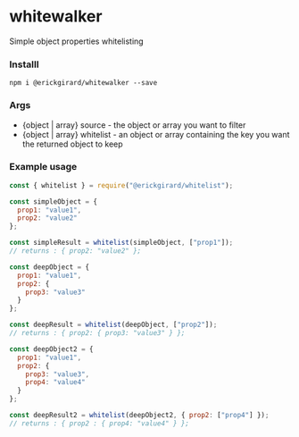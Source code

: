 # whitewalker

Simple object properties whitelisting

### Installl

`npm i @erickgirard/whitewalker --save`

### Args

* {object | array} source - the object or array you want to filter
* {object | array} whitelist - an object or array containing the key you want the returned object to keep

### Example usage

```javascript
const { whitelist } = require("@erickgirard/whitelist");

const simpleObject = {
  prop1: "value1",
  prop2: "value2"
};

const simpleResult = whitelist(simpleObject, ["prop1"]);
// returns : { prop2: "value2" };

const deepObject = {
  prop1: "value1",
  prop2: {
    prop3: "value3"
  }
};

const deepResult = whitelist(deepObject, ["prop2"]);
// returns : { prop2: { prop3: "value3" } };

const deepObject2 = {
  prop1: "value1",
  prop2: {
    prop3: "value3",
    prop4: "value4"
  }
};

const deepResult2 = whitelist(deepObject2, { prop2: ["prop4"] });
// returns : { prop2 : { prop4: "value4" } };
```
